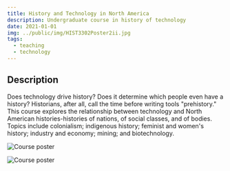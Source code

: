 ```yaml
---
title: History and Technology in North America
description: Undergraduate course in history of technology
date: 2021-01-01
img: ../public/img/HIST3302Poster2ii.jpg
tags:
  - teaching
  - technology
---
```

## Description

Does technology drive history? Does it determine which people even have a history? Historians, after all, call the time before writing tools "prehistory." This course explores the relationship between technology and North American histories-histories of nations, of social classes, and of bodies. Topics include colonialism; indigenous history; feminist and women's history; industry and economy; mining; and biotechnology.  

<img class="fiftyP" src="/img/HIST3302Poster2ii.jpg"   alt="Course poster" Title="Domestic technology steadily improved for hundreds of years. Why are women still doing so much housework?">  

<img class="fiftyP" src="/img/HIST3302Poster2i.jpg"   alt="Course poster" Title="Study how mining made history:
From Mexican silver, to Nova Scotian coal, to Saskatchewan uranium">
